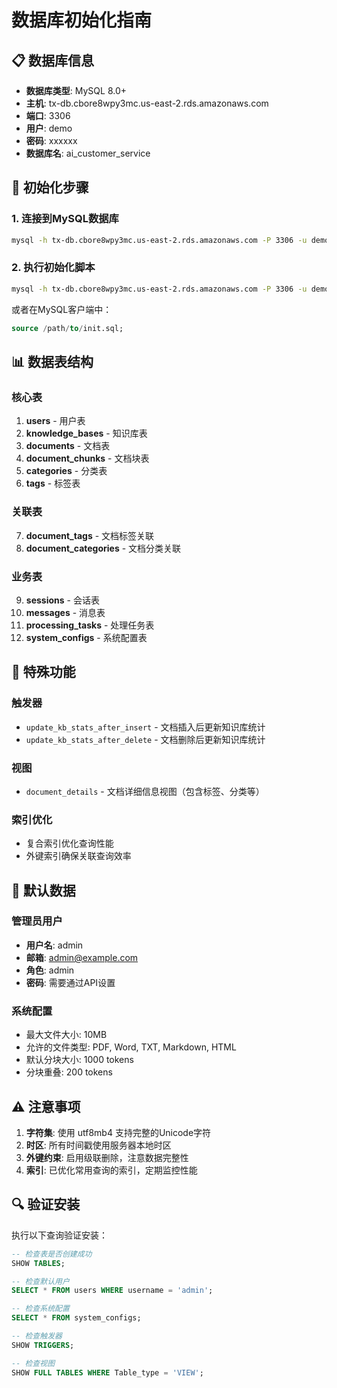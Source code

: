 # 数据库初始化指南

## 📋 数据库信息
- **数据库类型**: MySQL 8.0+
- **主机**: tx-db.cbore8wpy3mc.us-east-2.rds.amazonaws.com
- **端口**: 3306
- **用户**: demo
- **密码**: xxxxxx
- **数据库名**: ai_customer_service

## 🚀 初始化步骤

### 1. 连接到MySQL数据库
```bash
mysql -h tx-db.cbore8wpy3mc.us-east-2.rds.amazonaws.com -P 3306 -u demo -pDemo1234
```

### 2. 执行初始化脚本
```bash
mysql -h tx-db.cbore8wpy3mc.us-east-2.rds.amazonaws.com -P 3306 -u demo -pDemo1234 < init.sql
```

或者在MySQL客户端中：
```sql
source /path/to/init.sql;
```

## 📊 数据表结构

### 核心表
1. **users** - 用户表
2. **knowledge_bases** - 知识库表
3. **documents** - 文档表
4. **document_chunks** - 文档块表
5. **categories** - 分类表
6. **tags** - 标签表

### 关联表
7. **document_tags** - 文档标签关联
8. **document_categories** - 文档分类关联

### 业务表
9. **sessions** - 会话表
10. **messages** - 消息表
11. **processing_tasks** - 处理任务表
12. **system_configs** - 系统配置表

## 🔧 特殊功能

### 触发器
- `update_kb_stats_after_insert` - 文档插入后更新知识库统计
- `update_kb_stats_after_delete` - 文档删除后更新知识库统计

### 视图
- `document_details` - 文档详细信息视图（包含标签、分类等）

### 索引优化
- 复合索引优化查询性能
- 外键索引确保关联查询效率

## 📝 默认数据

### 管理员用户
- **用户名**: admin
- **邮箱**: admin@example.com
- **角色**: admin
- **密码**: 需要通过API设置

### 系统配置
- 最大文件大小: 10MB
- 允许的文件类型: PDF, Word, TXT, Markdown, HTML
- 默认分块大小: 1000 tokens
- 分块重叠: 200 tokens

## ⚠️ 注意事项

1. **字符集**: 使用 utf8mb4 支持完整的Unicode字符
2. **时区**: 所有时间戳使用服务器本地时区
3. **外键约束**: 启用级联删除，注意数据完整性
4. **索引**: 已优化常用查询的索引，定期监控性能

## 🔍 验证安装

执行以下查询验证安装：
```sql
-- 检查表是否创建成功
SHOW TABLES;

-- 检查默认用户
SELECT * FROM users WHERE username = 'admin';

-- 检查系统配置
SELECT * FROM system_configs;

-- 检查触发器
SHOW TRIGGERS;

-- 检查视图
SHOW FULL TABLES WHERE Table_type = 'VIEW';
```